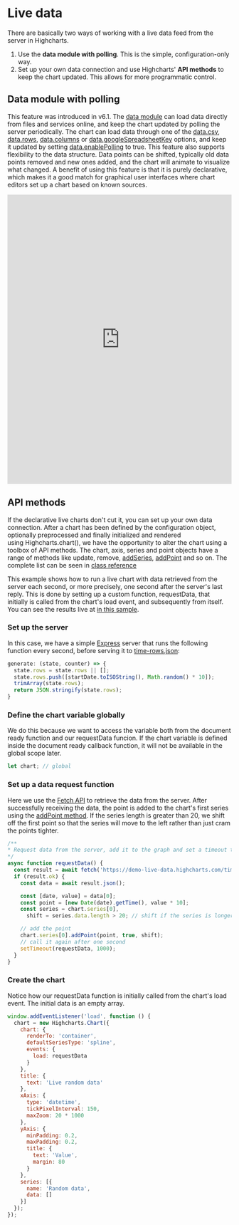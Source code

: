Live data
=========

There are basically two ways of working with a live data feed from the server in Highcharts.

1. Use the **data module with polling**. This is the simple, configuration-only way.
2. Set up your own data connection and use Highcharts' **API methods** to keep the chart updated. This allows for more programmatic control.

## Data module with polling

This feature was introduced in v6.1. The [data module](https://www.highcharts.com/docs/working-with-data/data-module) can load data directly from files and services online, and keep the chart updated by polling the server periodically. The chart can load data through one of the [data.csv](https://api.highcharts.com/highcharts/data.csv), [data.rows](https://api.highcharts.com/highcharts/data.rows), [data.columns](https://api.highcharts.com/highcharts/data.columns) or [data.googleSpreadsheetKey](https://api.highcharts.com/highcharts/data.googleSpreadsheetKey) options, and keep it updated by setting [data.enablePolling](https://api.highcharts.com/highcharts/data.enablePolling) to true. This feature also supports flexibility to the data structure. Data points can be shifted, typically old data points removed and new ones added, and the chart will animate to visualize what changed. A benefit of using this feature is that it is purely declarative, which makes it a good match for graphical user interfaces where chart editors set up a chart based on known sources.

<iframe style="width: 100%; height: 650px; border: none;" src=https://www.highcharts.com/samples/highcharts/data/livedata-columns/ allow="fullscreen"></iframe>


## API methods

If the declarative live charts don't cut it, you can set up your own data connection. After a chart has been defined by the configuration object, optionally preprocessed and finally initialized and rendered using Highcharts.chart(), we have the opportunity to alter the chart using a toolbox of API methods. The chart, axis, series and point objects have a range of methods like update, remove, [addSeries](https://api.highcharts.com/highcharts/Chart.addSeries), [addPoint](https://api.highcharts.com/highcharts/Series.addPoint) and so on. The complete list can be seen in [class reference](https://api.highcharts.com/class-reference)

This example shows how to run a live chart with data retrieved from the server each second, or more precisely, one second after the server's last reply. This is done by setting up a custom function, requestData, that initially is called from the chart's load event, and subsequently from itself. You can see the results live at [in this sample](https://highcharts.com/samples/highcharts/data/livedata-fetch).

### Set up the server
In this case, we have a simple [Express](https://expressjs.com/) server that runs the following function every second, before serving it to [time-rows.json](https://demo-live-data.highcharts.com/time-rows.json):

```javascript
generate: (state, counter) => {
  state.rows = state.rows || [];
  state.rows.push([startDate.toISOString(), Math.random() * 10]);
  trimArray(state.rows);
  return JSON.stringify(state.rows);
}
```

### Define the chart variable globally
We do this because we want to access the variable both from the document ready function and our requestData funcion. If the chart variable is defined inside the document ready callback function, it will not be available in the global scope later.

```js
let chart; // global
```

### Set up a data request function
Here we use the [Fetch API](https://developer.mozilla.org/en-US/docs/Web/API/Fetch_API/Using_Fetch) to retrieve the data from the server. After successfully receiving  the data, the point is added to the chart's first series using the [addPoint method](https://api.highcharts.com/class-reference/Highcharts.Series#addPoint). If the series length is greater than 20, we shift off the first point so that the series will move to the left rather than just cram the points tighter.

```javascript
/**
* Request data from the server, add it to the graph and set a timeout to request again
*/
async function requestData() {
  const result = await fetch('https://demo-live-data.highcharts.com/time-rows.json');
  if (result.ok) {
    const data = await result.json();

    const [date, value] = data[0];
    const point = [new Date(date).getTime(), value * 10];
    const series = chart.series[0],
      shift = series.data.length > 20; // shift if the series is longer than 20

    // add the point
    chart.series[0].addPoint(point, true, shift);
    // call it again after one second
    setTimeout(requestData, 1000);
  }
}
```


### Create the chart
Notice how our requestData function is initially called from the chart's load event. The initial data is an empty array.

```js
window.addEventListener('load', function () {
  chart = new Highcharts.Chart({
    chart: {
      renderTo: 'container',
      defaultSeriesType: 'spline',
      events: {
        load: requestData
      }
    },
    title: {
      text: 'Live random data'
    },
    xAxis: {
      type: 'datetime',
      tickPixelInterval: 150,
      maxZoom: 20 * 1000
    },
    yAxis: {
      minPadding: 0.2,
      maxPadding: 0.2,
      title: {
        text: 'Value',
        margin: 80
      }
    },
    series: [{
      name: 'Random data',
      data: []
    }]
  });
});
```